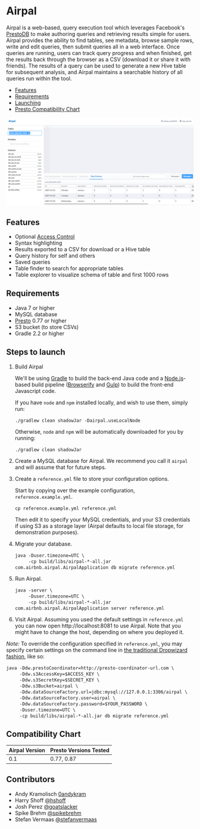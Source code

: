 # Airpal

Airpal is a web-based, query execution tool which leverages Facebook's [PrestoDB](http://prestodb.io)
to make authoring queries and retrieving results simple for users.
Airpal provides the ability to find tables, see metadata, browse sample rows,
write and edit queries, then submit queries all in a web interface. Once
queries are running, users can track query progress and when finished,
get the results back through the browser as a CSV (download it or share it
with friends). The results of a query can be used to generate a new Hive table
for subsequent analysis, and Airpal maintains a searchable history of all
queries run within the tool.

* [Features](#features)
* [Requirements](#requirements)
* [Launching](#steps-to-launch)
* [Presto Compatibility Chart](#compatibility-chart)

![Airpal UI](screenshots/airpal.png)

## Features

* Optional [Access Control](docs/USER_ACCOUNTS.md)
* Syntax highlighting
* Results exported to a CSV for download or a Hive table
* Query history for self and others
* Saved queries
* Table finder to search for appropriate tables
* Table explorer to visualize schema of table and first 1000 rows

## Requirements

* Java 7 or higher
* MySQL database
* [Presto](http://prestodb.io) 0.77 or higher
* S3 bucket (to store CSVs)
* Gradle 2.2 or higher


## Steps to launch

1. Build Airpal

    We'll be using [Gradle](https://www.gradle.org/) to build the back-end Java code
    and a [Node.js](http://nodejs.org/)-based build pipeline ([Browserify](http://browserify.org/)
    and [Gulp](http://gulpjs.com/)) to build the front-end Javascript code.

    If you have `node` and `npm` installed locally, and wish to use
    them, simply run:

    ```
    ./gradlew clean shadowJar -Dairpal.useLocalNode
    ```

    Otherwise, `node` and `npm` will be automatically downloaded for you
    by running:

    ```
    ./gradlew clean shadowJar
    ```

1. Create a MySQL database for Airpal. We recommend you call it `airpal` and will assume that for future steps.

1. Create a `reference.yml` file to store your configuration options.

    Start by copying over the example configuration, `reference.example.yml`.

    ```
    cp reference.example.yml reference.yml
    ```
    Then edit it to specify your MySQL credentials, and your S3 credentials if
    using S3 as a storage layer (Airpal defaults to local file storage, for
    demonstration purposes).

1. Migrate your database.

    ```
    java -Duser.timezone=UTC \
         -cp build/libs/airpal-*-all.jar com.airbnb.airpal.AirpalApplication db migrate reference.yml
    ```

1. Run Airpal.

    ```
    java -server \
         -Duser.timezone=UTC \
         -cp build/libs/airpal-*-all.jar com.airbnb.airpal.AirpalApplication server reference.yml
    ```

1. Visit Airpal.
    Assuming you used the default settings in `reference.yml` you can
    now open http://localhost:8081 to use Airpal. Note that you might
    have to change the host, depending on where you deployed it.

*Note:* To override the configuration specified in `reference.yml`, you may
specify certain settings on the command line in [the traditional Dropwizard
fashion](https://dropwizard.github.io/dropwizard/manual/core.html#configuration),
like so:

```
java -Ddw.prestoCoordinator=http://presto-coordinator-url.com \
     -Ddw.s3AccessKey=$ACCESS_KEY \
     -Ddw.s3SecretKey=$SECRET_KEY \
     -Ddw.s3Bucket=airpal \
     -Ddw.dataSourceFactory.url=jdbc:mysql://127.0.0.1:3306/airpal \
     -Ddw.dataSourceFactory.user=airpal \
     -Ddw.dataSourceFactory.password=$YOUR_PASSWORD \
     -Duser.timezone=UTC \
     -cp build/libs/airpal-*-all.jar db migrate reference.yml
```


## Compatibility Chart

Airpal Version | Presto Versions Tested
---------------|-----------------------
0.1            | 0.77, 0.87

## Contributors

- Andy Kramolisch [0andykram](https://github.com/andykram)
- Harry Shoff [@hshoff](https://github.com/hshoff)
- Josh Perez [@goatslacker](https://github.com/goatslacker)
- Spike Brehm [@spikebrehm](https://github.com/spikebrehm)
- Stefan Vermaas [@stefanvermaas](https://github.com/stefanvermaas)
